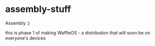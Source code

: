 # assembly-stuff
Assembly :)

this is phase 1 of making WaffleOS - a distribution that will soon be on everyone's devices
